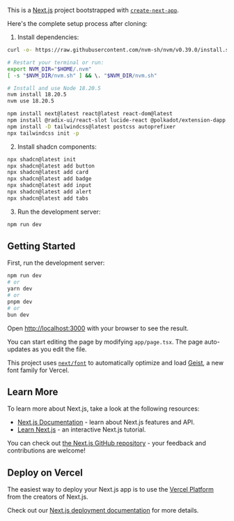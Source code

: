 This is a [Next.js](https://nextjs.org) project bootstrapped with [`create-next-app`](https://nextjs.org/docs/app/api-reference/cli/create-next-app).

Here's the complete setup process after cloning:

1. Install dependencies:
```bash
curl -o- https://raw.githubusercontent.com/nvm-sh/nvm/v0.39.0/install.sh | bash

# Restart your terminal or run:
export NVM_DIR="$HOME/.nvm"
[ -s "$NVM_DIR/nvm.sh" ] && \. "$NVM_DIR/nvm.sh"

# Install and use Node 18.20.5
nvm install 18.20.5
nvm use 18.20.5

npm install next@latest react@latest react-dom@latest
npm install @radix-ui/react-slot lucide-react @polkadot/extension-dapp @polkadot/api
npm install -D tailwindcss@latest postcss autoprefixer
npx tailwindcss init -p
```

2. Install shadcn components:
```bash
npx shadcn@latest init
npx shadcn@latest add button
npx shadcn@latest add card
npx shadcn@latest add badge
npx shadcn@latest add input
npx shadcn@latest add alert
npx shadcn@latest add tabs
```

3. Run the development server:
```bash
npm run dev
```


## Getting Started

First, run the development server:

```bash
npm run dev
# or
yarn dev
# or
pnpm dev
# or
bun dev
```

Open [http://localhost:3000](http://localhost:3000) with your browser to see the result.

You can start editing the page by modifying `app/page.tsx`. The page auto-updates as you edit the file.

This project uses [`next/font`](https://nextjs.org/docs/app/building-your-application/optimizing/fonts) to automatically optimize and load [Geist](https://vercel.com/font), a new font family for Vercel.

## Learn More

To learn more about Next.js, take a look at the following resources:

- [Next.js Documentation](https://nextjs.org/docs) - learn about Next.js features and API.
- [Learn Next.js](https://nextjs.org/learn) - an interactive Next.js tutorial.

You can check out [the Next.js GitHub repository](https://github.com/vercel/next.js) - your feedback and contributions are welcome!

## Deploy on Vercel

The easiest way to deploy your Next.js app is to use the [Vercel Platform](https://vercel.com/new?utm_medium=default-template&filter=next.js&utm_source=create-next-app&utm_campaign=create-next-app-readme) from the creators of Next.js.

Check out our [Next.js deployment documentation](https://nextjs.org/docs/app/building-your-application/deploying) for more details.
